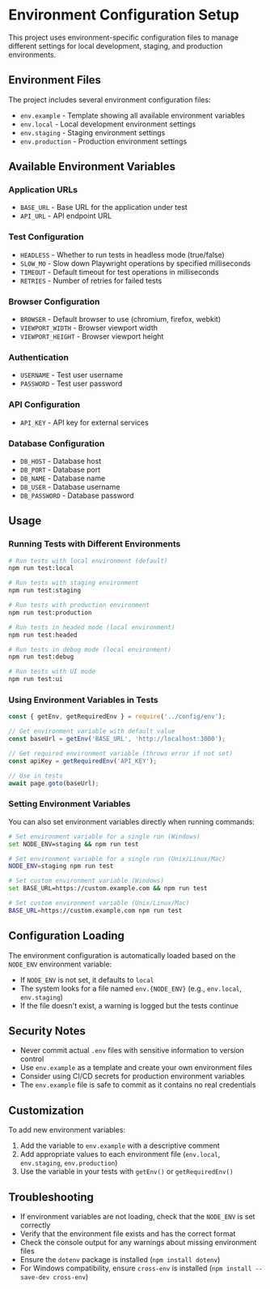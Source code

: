 # Environment Configuration Setup

This project uses environment-specific configuration files to manage different settings for local development, staging, and production environments.

## Environment Files

The project includes several environment configuration files:

- `env.example` - Template showing all available environment variables
- `env.local` - Local development environment settings
- `env.staging` - Staging environment settings  
- `env.production` - Production environment settings

## Available Environment Variables

### Application URLs
- `BASE_URL` - Base URL for the application under test
- `API_URL` - API endpoint URL

### Test Configuration
- `HEADLESS` - Whether to run tests in headless mode (true/false)
- `SLOW_MO` - Slow down Playwright operations by specified milliseconds
- `TIMEOUT` - Default timeout for test operations in milliseconds
- `RETRIES` - Number of retries for failed tests

### Browser Configuration
- `BROWSER` - Default browser to use (chromium, firefox, webkit)
- `VIEWPORT_WIDTH` - Browser viewport width
- `VIEWPORT_HEIGHT` - Browser viewport height

### Authentication
- `USERNAME` - Test user username
- `PASSWORD` - Test user password

### API Configuration
- `API_KEY` - API key for external services

### Database Configuration
- `DB_HOST` - Database host
- `DB_PORT` - Database port
- `DB_NAME` - Database name
- `DB_USER` - Database username
- `DB_PASSWORD` - Database password

## Usage

### Running Tests with Different Environments

```bash
# Run tests with local environment (default)
npm run test:local

# Run tests with staging environment
npm run test:staging

# Run tests with production environment
npm run test:production

# Run tests in headed mode (local environment)
npm run test:headed

# Run tests in debug mode (local environment)
npm run test:debug

# Run tests with UI mode
npm run test:ui
```

### Using Environment Variables in Tests

```javascript
const { getEnv, getRequiredEnv } = require('../config/env');

// Get environment variable with default value
const baseUrl = getEnv('BASE_URL', 'http://localhost:3000');

// Get required environment variable (throws error if not set)
const apiKey = getRequiredEnv('API_KEY');

// Use in tests
await page.goto(baseUrl);
```

### Setting Environment Variables

You can also set environment variables directly when running commands:

```bash
# Set environment variable for a single run (Windows)
set NODE_ENV=staging && npm run test

# Set environment variable for a single run (Unix/Linux/Mac)
NODE_ENV=staging npm run test

# Set custom environment variable (Windows)
set BASE_URL=https://custom.example.com && npm run test

# Set custom environment variable (Unix/Linux/Mac)
BASE_URL=https://custom.example.com npm run test
```

## Configuration Loading

The environment configuration is automatically loaded based on the `NODE_ENV` environment variable:

- If `NODE_ENV` is not set, it defaults to `local`
- The system looks for a file named `env.{NODE_ENV}` (e.g., `env.local`, `env.staging`)
- If the file doesn't exist, a warning is logged but the tests continue

## Security Notes

- Never commit actual `.env` files with sensitive information to version control
- Use `env.example` as a template and create your own environment files
- Consider using CI/CD secrets for production environment variables
- The `env.example` file is safe to commit as it contains no real credentials

## Customization

To add new environment variables:

1. Add the variable to `env.example` with a descriptive comment
2. Add appropriate values to each environment file (`env.local`, `env.staging`, `env.production`)
3. Use the variable in your tests with `getEnv()` or `getRequiredEnv()`

## Troubleshooting

- If environment variables are not loading, check that the `NODE_ENV` is set correctly
- Verify that the environment file exists and has the correct format
- Check the console output for any warnings about missing environment files
- Ensure the `dotenv` package is installed (`npm install dotenv`)
- For Windows compatibility, ensure `cross-env` is installed (`npm install --save-dev cross-env`) 